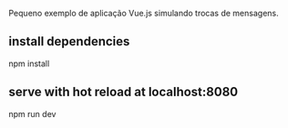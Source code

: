 Pequeno exemplo de aplicação Vue.js simulando trocas de mensagens.

## install dependencies
npm install

## serve with hot reload at localhost:8080
npm run dev
